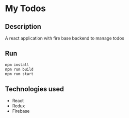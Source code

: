 # My Todos

## Description

A react application with fire base backend to manage todos

## Run

```bash
npm install
npm run build
npm run start
```

## Technologies used

* React
* Redux
* Firebase
